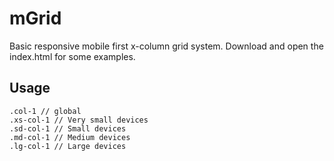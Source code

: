 # mGrid

Basic responsive mobile first x-column grid system. Download and open the index.html for some examples.

## Usage
    .col-1 // global
    .xs-col-1 // Very small devices
    .sd-col-1 // Small devices
    .md-col-1 // Medium devices
    .lg-col-1 // Large devices